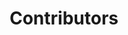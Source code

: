 ---
layout: contributors
title: Contributors
description: List of organizers and participants for the 4th Workshop on Processing and Evaluating Event Representations (PEER2025)
navorder: 4
program: "2025"
---